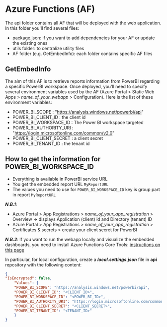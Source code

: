 # Azure Functions (AF)

The api folder contains all AF that will be deployed with the web application.
In this folder you'll find several files:
- package.json: if you want to add dependencies for your AF or update the existing ones
- utils folder: to centralize utility files
- AF folder (e.g. GetEmbedInfo): each folder contains specific AF files

## GetEmbedInfo

The aim of this AF is to retrieve reports information from PowerBI regarding a specific PowerBI workspace.
Once deployed, you'll need to specify several environment variables used by the AF (Azure Portal > Static Web Apps > _name_of_your_webapp_ > Configuration).
Here is the list of these environment variables:
- POWER_BI_SCOPE : "https://analysis.windows.net/powerbi/api"
- POWER_BI_CLIENT_ID : the client id
- POWER_BI_WORKSPACE_ID : The Power BI workspace targeted
- POWER_BI_AUTHORITY_URI : "https://login.microsoftonline.com/common/v2.0"
- POWER_BI_CLIENT_SECRET : a client secret
- POWER_BI_TENANT_ID : the tenant id

## How to get the information for POWER_BI_WORKSPACE_ID
* Everything is available in PowerBI service URL
* You get the embedded report URL `MyReportURL`
* The values you need to use for `POWER_BI_WORKSPACE_ID` key is group part in report `MyReportURL` 

_**N.B.1**_:
- Azure Portal > App Registrations > _name_of_your_app_registration_ > Overview -> displays Application (client) id and Directory (tenant) ID
- Azure Portal > App Registrations > _name_of_your_app_registration_ > Certificates & secrets > create your client secret for PowerBI

_**N.B.2**_: If you want to run the webapp locally and visualize the embedded dashboards, you need to install Azure Functions Core Tools: [instructions on this page](https://docs.microsoft.com/en-us/azure/azure-functions/functions-run-local)

 In particular, for local configuration, create a _**local.settings.json**_ file in **api** repository with the following content:

```json
{
"IsEncrypted": false,
    "Values": {
    "POWER_BI_SCOPE": "https://analysis.windows.net/powerbi/api",
    "POWER_BI_CLIENT_ID": "<CLIENT_ID>",
    "POWER_BI_WORKSPACE_ID": "<POWER_BI_ID>",
    "POWER_BI_AUTHORITY_URI": "https://login.microsoftonline.com/common/v2.0",
    "POWER_BI_CLIENT_SECRET": "<CLIENT_SECRET>",
    "POWER_BI_TENANT_ID": "<TENANT_ID>"
    }
}
```

